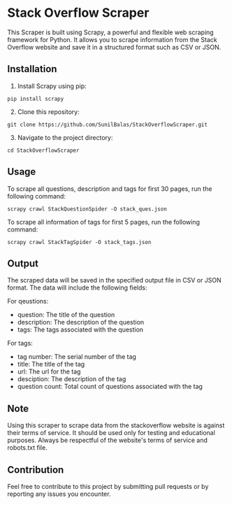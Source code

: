 # Stack Overflow Scraper
This Scraper is built using Scrapy, a powerful and flexible web scraping framework for Python. It allows you to scrape information from the Stack Overflow website and save it in a structured format such as CSV or JSON.

## Installation
1. Install Scrapy using pip: 
```
pip install scrapy
```
2. Clone this repository: 
```
git clone https://github.com/SunilBalas/StackOverflowScraper.git
```
3. Navigate to the project directory: 
```
cd StackOverflowScraper
```

## Usage
To scrape all questions, description and tags for first 30 pages, run the following command:
```
scrapy crawl StackQuestionSpider -O stack_ques.json
```

To scrape all information of tags for first 5 pages, run the following command:
```
scrapy crawl StackTagSpider -O stack_tags.json
```

## Output
The scraped data will be saved in the specified output file in CSV or JSON format. The data will include the following fields:

For qeustions:
- question: The title of the question
- description: The description of the question
- tags: The tags associated with the question

For tags:
 - tag number: The serial number of the tag
 - title: The title of the tag
 - url: The url for the tag
 - desciption: The description of the tag
 - question count: Total count of questions associated with the tag

## Note
Using this scraper to scrape data from the stackoverflow website is against their terms of service. It should be used only for testing and educational purposes.
Always be respectful of the website's terms of service and robots.txt file.

## Contribution
Feel free to contribute to this project by submitting pull requests or by reporting any issues you encounter.